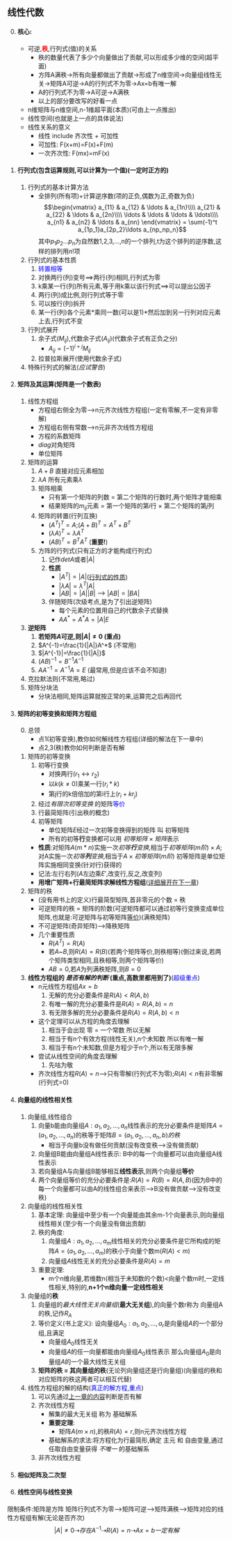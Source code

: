 ## 线性代数

0. #### 核心:
    * 可逆,<strong style="color:red">秩</strong>,行列式(值)的关系
        * 秩的数量代表了多少个向量做出了贡献,可以形成多少维的空间(超平面)
        * 方阵A满秩->所有向量都做出了贡献->形成了n维空间->向量组线性无关->矩阵A可逆->A的行列式不为零->Ax=b有唯一解
        * A的行列式不为零->A可逆->A满秩
        * 以上的部分要改写的好看一点
    * n维矩阵与n维空间,n-1维超平面(本质)(可由上一点推出)
    * 线性空间(也就是上一点的具体说法)
    * 线性关系的意义
        * 线性 include 齐次性 + 可加性
        * 可加性: F(x+m)=F(x)+F(m)
        * 一次齐次性: F(mx)=mF(x)


1. #### 行列式(包含运算规则,可以计算为一个值)(一定时正方的)
    1. 行列式的基本计算方法
        * 全排列(所有项)+计算逆序数(项的正负,偶数为正,奇数为负)
        $$\begin{vmatrix}
        a_{11} & a_{12} & \ldots & a_{1n}\\\\
        a_{21} & a_{22} & \ldots & a_{2n}\\\\
        \ldots & \ldots & \ldots & \ldots\\\\
        a_{n1} & a_{n2} & \ldots & a_{nn}
        \end{vmatrix}
        =
        \sum(-1)^t a_{1p_1}a_{2p_2}\ldots a_{np_np_n}$$
        其中$p_1p_2\ldots p_n$为自然数1,2,3,…,n的一个排列,t为这个排列的逆序数,这样的排列用$n!$项
    2. 行列式的基本性质
        1. <span id="1" style="color:blue">转置相等</span>
        2. 对换两行(列)变号==>两行(列)相同,行列式为零
        3. k乘某一行(列)所有元素,等于用k乘以该行列式==>可以提出公因子
        4. 两行(列)成比例,则行列式等于零
        5. 可以按行(列)拆开
        6. 某一行(列)各个元素*乘同一数(可以是1)*然后加到另一行列对应元素上去,行列式不变
    3. 行列式展开
        1. 余子式($M_{ij}$),代数余子式($A_{ij}$)(代数余子式有正负之分)
            * $A_{ij}=(-1)^{i+j}M_{ij}$
        2. 拉普拉斯展开(使用代数余子式)
    4. 特殊行列式的解法(*应试警告*)        


2. #### 矩阵及其运算(矩阵是一个数表)
    1. 线性方程组
        * 方程组右侧全为零-->n元齐次线性方程组(一定有零解,不一定有非零解)
        * 方程组右侧有常数-->n元非齐次线性方程组
        * 方程的系数矩阵
        * $diag$对角矩阵
        * 单位矩阵
    2. 矩阵的运算
        1. $A+B$ 直接对应元素相加
        2. $\lambda A$ 所有元素乘$\lambda$
        3. 矩阵相乘
            * 只有第一个矩阵的列数 = 第二个矩阵的行数时,两个矩阵才能相乘
            * 结果矩阵的$m_{ij}$元素 = 第一个矩阵的第$i$行 $\times$ 第二个矩阵的第$j$列
        4. 矩阵的转置(行列互换)
            * $(A^T)^T=A$;$(A+B)^T=A^T+B^T$
            * $(\lambda A)^T=\lambda A^T$
            *  $(AB)^T=B^TA^T$ (**重要!**)
        5. 方阵的行列式(只有正方的才能构成行列式)
            1. 记作$detA$或者$|A|$
            2. **性质**
                * $|A^T|=|A|$([行列式的性质](#1))
                * $|\lambda A|=\lambda ^T|A|$
                * $|AB|=|A||B|$ --> $|AB|=|BA|$
            3. 伴随矩阵(次级考点,是为了引出逆矩阵)
                * 每个元素的位置用自己的代数余子式替换
                * $AA^*=A^*A=|A|E$
    3. **逆矩阵**
        1. **若矩阵$A$可逆,则$|A|\ne 0$ (重点)**
        2. $A^{-1}=\frac{1}{|A|}A^*$ (不常用)
        3. $|A^{-1}|=\frac{1}{|A|}$
        4. $(AB)^{-1}=B^{-1}A^{-1}$
        5. $AA^{-1}=A^{-1}A=E$ (最常用,但是应该不会不知道)
    4. 克拉默法则(不常用,略过)
    5. 矩阵分块法
        * 分块法相同,矩阵运算就按正常的来,运算完之后再回代 


3. #### 矩阵的初等变换和矩阵方程组
    0. 总领
        * 点1(初等变换),教你如何解线性方程组(详细的解法在下一章中)
        * 点2,3(秩)教你如何判断是否有解
    1. 矩阵的初等变换
        1. 初等行变换
            * 对换两行($r_1\leftrightarrow r_2$)
            * 以$k(k\ne 0)$乘某一行($r_i*k$)
            * 第j行的k倍倍加的第i行上($r_i+kr_j$)
        2. 经过*有限次初等变换* 的矩阵<span id="2" style="color:blue">等价</span>
        3. 行最简矩阵(引出秩的概念)
        4. 初等矩阵
            * 单位矩阵$E$经过一次初等变换得到的矩阵 叫 初等矩阵
            * 所有的初等**行**变换都可以用 $初等矩阵 \times 矩阵$表示
        * **性质**:对矩阵$A(m*n)$实施一次*初等**行**变换*,相当于$初等矩阵(m阶) \times A$;对A实施一次*初等**列**变换*,相当于$A\times 初等矩阵(m阶)$ 初等矩阵是单位矩阵实施相同变换(针对行)获得的
        * 记法:左行右列($A$左边乘$E'$,改变行,反之,改变列)
        * **用增广矩阵+行最简矩阵求解线性方程组**([详细展开在下一章](#3))
    2. 矩阵的秩
        * (没有用书上的定义)行最简型矩阵,首非零元的个数 = 秩
        * 可逆矩阵的秩 = 矩阵的阶数(可逆矩阵都可以通过初等行变换变成单位矩阵,也就是:可逆矩阵与初等矩阵[等价](#2))(满秩矩阵) 
        * 不可逆矩阵(奇异矩阵)-->降秩矩阵
        * 几个重要性质
            * $R(A^T)=R(A)$
            * 若$A$~$B$,则$R(A)=R(B)$(若两个矩阵等价,则秩相等)(倒过来说,若两个矩阵类型相同,且秩相等,则两个矩阵等价)
            * $AB=0$,若$A$为列满秩矩阵,则$B=0$
    3. **线性方程组的 *是否有解的判断* (重点,高数里都用到了)**(<span id="4" style="color:blue">超级重点</span>)
        * n元线性方程组$Ax=b$
            1. 无解的充分必要条件是$R(A)<R(A,b)$
            2. 有唯一解的充分必要条件是$R(A)=R(A,b)=n$
            3. 有无限多解的充分必要条件是$R(A)=R(A,b)<n$
        * 这个定理可以从方程的角度去理解
            1. 相当于会出现 零 = 一个常数 所以无解
            2. 相当于有n个有效方程(线性无关),n个未知数 所以有唯一解
            3. 相当于有n个未知数,但是方程少于n个,所以有无限多解
        * 尝试从线性空间的角度去理解
            1. 先咕为敬 
        * 齐次线性方程$R(A)=n$-->只有零解(行列式不为零);$R(A)<n$有非零解(行列式=0)


4. #### 向量组的线性相关性
    1. 向量组,线性组合 
       1. 向量b能由向量组$A:a_1,a_2,\ldots,a_n$线性表示的充分必要条件是矩阵$A=(a_1,a_2,\ldots,a_n)$的秩等于矩阵$B=(a_1,a_2,\ldots,a_n,b)的秩$
           * 相当于向量b没有做任何贡献(没有改变秩-->没有做贡献) 
       2. 向量组B能由向量组A线性表示: B中的每一个向量都可以由向量组A线性表示
       3. 若向量组A与向量组B能够相互**线性表示**,则两个向量组**等价**
       4. 两个向量组等价的充分必要条件是:$R(A)=R(B)=R(A,B)$(因为B中的每一个向量都可以由A的线性组合来表示-->B没有做贡献-->没有改变秩)
    2. 向量组的线性相关性
        1. 基本定理: 向量组中至少有一个向量能由其余m-1个向量表示,则向量组线性相关(至少有一个向量没有做出贡献)
        2. 秩的角度: 
            1. 向量组$A:a_1,a_2,\ldots,a_m$线性相关的充分必要条件是它所构成的矩阵$A=(a_1,a_2,\ldots,a_m)$的秩小于向量个数m($R(A)<m$)
            2. 向量组$A$线性无关的充分必要条件是$R(A)=m$
        3. 重要定理:
            * m个n维向量,若维数n(相当于未知数的个数)<向量个数m时,一定线性相关,特别的,**n+1个n维向量一定线性相关**
    3. 向量组的**秩**
        1. 向量组的*最大线性无关向量组*(**最大无关组**),的向量个数r称为 向量组A的秩,记作$R_A$
        2. 等价定义(书上定义): 设向量组$A_0:a_1,a_2,\ldots,a_r$是向量组$A$的一个部分组,且满足
            * 向量组$A_0$线性无关
            * 向量组$A$的任一向量都能由向量组$A_0$线性表示
            那么向量组$A_0$是向量组$A$的一个最大线性无关组
        3. **矩阵的秩 = 其向量组的秩**(无论列向量组还是行向量组)(向量组的秩和对应矩阵的秩这两者可以相互代替)
    4. 线性方程组的解的结构(<span id="3" style="color:blue">真正的解方程,重点</span>)
        1. 可以先通过[上一章的内容](#4)判断是否有解
        2. 齐次线性方程
            * 解集的最大无关组 称为 基础解系
            * **重要定理**:
                * 矩阵$A(m\times n)$,的秩$R(A)=r$,则n元齐次线性方程
            * 基础解系的求法:将方程化为行最简形,确定 主元 和 自由变量,通过任取自由变量获得 *不唯一* 的基础解系
        3. 非齐次线性方程

5. #### 相似矩阵及二次型
6. #### 线性空间与线性变换

限制条件:矩阵是方阵
矩阵行列式不为零-->矩阵可逆-->矩阵满秩-->矩阵对应的线性方程组有解(无论是否齐次)
$$|A|\ne 0\dashrightarrow 存在A^{-1}\dashrightarrow R(A)=n \dashrightarrow Ax=b一定有解$$